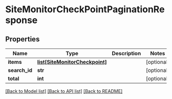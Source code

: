 # SiteMonitorCheckPointPaginationResponse

## Properties
Name | Type | Description | Notes
------------ | ------------- | ------------- | -------------
**items** | [**list[SiteMonitorCheckpoint]**](SiteMonitorCheckpoint.md) |  | [optional] 
**search_id** | **str** |  | [optional] 
**total** | **int** |  | [optional] 

[[Back to Model list]](../README.md#documentation-for-models) [[Back to API list]](../README.md#documentation-for-api-endpoints) [[Back to README]](../README.md)


